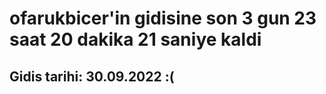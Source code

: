 # ofarukbicer'in gidisine son 3 gun 23 saat 20 dakika 21 saniye kaldi

## Gidis tarihi: 30.09.2022 :(